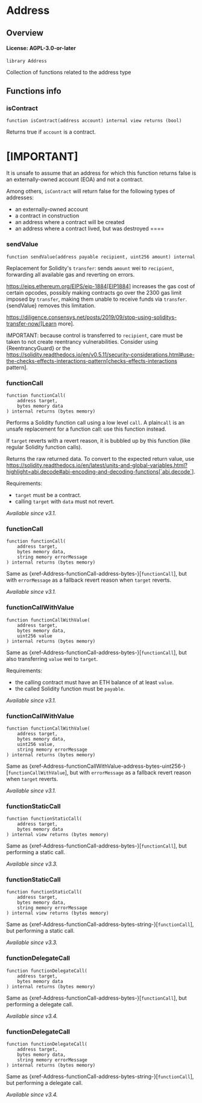 # Address

## Overview

#### License: AGPL-3.0-or-later

```solidity
library Address
```

Collection of functions related to the address type
## Functions info

### isContract

```solidity
function isContract(address account) internal view returns (bool)
```

Returns true if `account` is a contract.

[IMPORTANT]
====
It is unsafe to assume that an address for which this function returns
false is an externally-owned account (EOA) and not a contract.

Among others, `isContract` will return false for the following
types of addresses:

- an externally-owned account
- a contract in construction
- an address where a contract will be created
- an address where a contract lived, but was destroyed
====
### sendValue

```solidity
function sendValue(address payable recipient, uint256 amount) internal
```

Replacement for Solidity's `transfer`: sends `amount` wei to
`recipient`, forwarding all available gas and reverting on errors.

https://eips.ethereum.org/EIPS/eip-1884[EIP1884] increases the gas cost
of certain opcodes, possibly making contracts go over the 2300 gas limit
imposed by `transfer`, making them unable to receive funds via
`transfer`. {sendValue} removes this limitation.

https://diligence.consensys.net/posts/2019/09/stop-using-soliditys-transfer-now/[Learn more].

IMPORTANT: because control is transferred to `recipient`, care must be
taken to not create reentrancy vulnerabilities. Consider using
{ReentrancyGuard} or the
https://solidity.readthedocs.io/en/v0.5.11/security-considerations.html#use-the-checks-effects-interactions-pattern[checks-effects-interactions pattern].
### functionCall

```solidity
function functionCall(
    address target,
    bytes memory data
) internal returns (bytes memory)
```

Performs a Solidity function call using a low level `call`. A
plain`call` is an unsafe replacement for a function call: use this
function instead.

If `target` reverts with a revert reason, it is bubbled up by this
function (like regular Solidity function calls).

Returns the raw returned data. To convert to the expected return value,
use https://solidity.readthedocs.io/en/latest/units-and-global-variables.html?highlight=abi.decode#abi-encoding-and-decoding-functions[`abi.decode`].

Requirements:

- `target` must be a contract.
- calling `target` with `data` must not revert.

_Available since v3.1._
### functionCall

```solidity
function functionCall(
    address target,
    bytes memory data,
    string memory errorMessage
) internal returns (bytes memory)
```

Same as {xref-Address-functionCall-address-bytes-}[`functionCall`], but with
`errorMessage` as a fallback revert reason when `target` reverts.

_Available since v3.1._
### functionCallWithValue

```solidity
function functionCallWithValue(
    address target,
    bytes memory data,
    uint256 value
) internal returns (bytes memory)
```

Same as {xref-Address-functionCall-address-bytes-}[`functionCall`],
but also transferring `value` wei to `target`.

Requirements:

- the calling contract must have an ETH balance of at least `value`.
- the called Solidity function must be `payable`.

_Available since v3.1._
### functionCallWithValue

```solidity
function functionCallWithValue(
    address target,
    bytes memory data,
    uint256 value,
    string memory errorMessage
) internal returns (bytes memory)
```

Same as {xref-Address-functionCallWithValue-address-bytes-uint256-}[`functionCallWithValue`], but
with `errorMessage` as a fallback revert reason when `target` reverts.

_Available since v3.1._
### functionStaticCall

```solidity
function functionStaticCall(
    address target,
    bytes memory data
) internal view returns (bytes memory)
```

Same as {xref-Address-functionCall-address-bytes-}[`functionCall`],
but performing a static call.

_Available since v3.3._
### functionStaticCall

```solidity
function functionStaticCall(
    address target,
    bytes memory data,
    string memory errorMessage
) internal view returns (bytes memory)
```

Same as {xref-Address-functionCall-address-bytes-string-}[`functionCall`],
but performing a static call.

_Available since v3.3._
### functionDelegateCall

```solidity
function functionDelegateCall(
    address target,
    bytes memory data
) internal returns (bytes memory)
```

Same as {xref-Address-functionCall-address-bytes-}[`functionCall`],
but performing a delegate call.

_Available since v3.4._
### functionDelegateCall

```solidity
function functionDelegateCall(
    address target,
    bytes memory data,
    string memory errorMessage
) internal returns (bytes memory)
```

Same as {xref-Address-functionCall-address-bytes-string-}[`functionCall`],
but performing a delegate call.

_Available since v3.4._